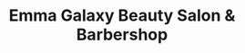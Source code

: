 ---
title: "Emma Galaxy Beauty Salon & Barbershop"
url: /dumas/emma-galaxy-beauty-salon-and-barbershop/
shop: hairdresser
---